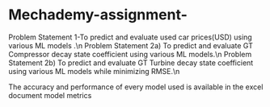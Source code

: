 # Mechademy-assignment-
Problem Statement 1-To predict and evaluate used car prices(USD) using various ML models .\n
Problem Statement 2a) To predict and evaluate  GT Compressor decay state coefficient using various ML models.\n
Problem Statement 2b) To predict and evaluate  GT Turbine decay state coefficient using various ML models while minimizing RMSE.\n

The accuracy and performance of every model used is available in the excel document model metrics
